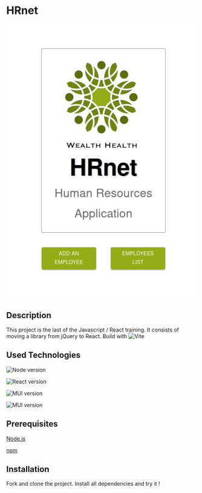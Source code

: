 # HRnet
![HRnet Home](https://github.com/BenjaminSiret/Project-14-HRnet/blob/main/HRnet-Home.png?raw=true)

## Description
This project is the last of the Javascript / React training. It consists of moving a library from jQuery to React.
Build with ![Vite](https://img.shields.io/badge/vite-%23646CFF.svg?style=for-the-badge&logo=vite&logoColor=white)

## Used Technologies
![Node version](https://img.shields.io/badge/node-21.2.0-informational)

![React version](https://img.shields.io/badge/react-18.2.0-informational)

![MUI version](https://img.shields.io/badge/mui-5.14.7-informational)

![MUI version](https://img.shields.io/badge/mui-5.14.7-informational)

## Prerequisites
[Node.js](https://nodejs.org/en)

[npm](https://www.npmjs.com/)

## Installation
Fork and clone the project.
Install all dependencies and try it !
